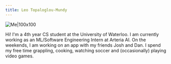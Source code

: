 ```yaml
---
title: Leo Topaloglou-Mundy
---
```

![Me|100x100](pfp.png)

Hi! I'm a 4th year CS student at the University of Waterloo. I am currently working as an ML/Software Engineering Intern at Arteria AI. On the weekends, I am working on an app with my friends Josh and Dan. I spend my free time grappling, cooking, watching soccer and (occasionally) playing video games.